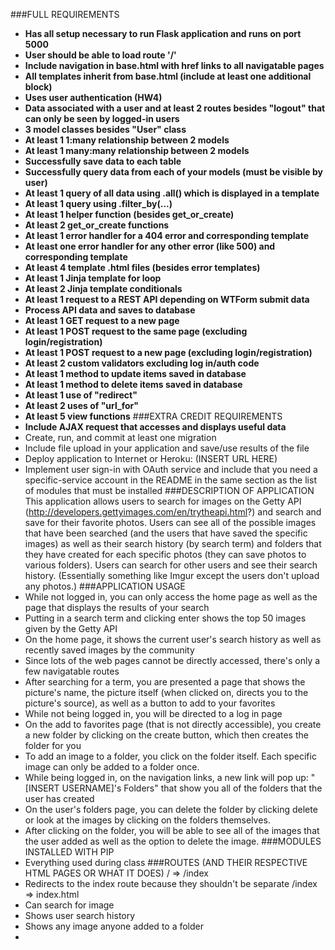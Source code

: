 ###FULL REQUIREMENTS
- **Has all setup necessary to run Flask application and runs on port 5000**
- **User should be able to load route '/'**
- **Include navigation in base.html with href links to all navigatable pages**
- **All templates inherit from base.html (include at least one additional block)**
- **Uses user authentication (HW4)**
- **Data associated with a user and at least 2 routes besides "logout" that can only be seen by logged-in users**
- **3 model classes besides "User" class**
- **At least 1 1:many relationship between 2 models**
- **At least 1 many:many relationship between 2 models**
- **Successfully save data to each table**
- **Successfully query data from each of your models (must be visible by user)**
- **At least 1 query of all data using .all() which is displayed in a template**
- **At least 1 query using .filter_by(...)**
- **At least 1 helper function (besides get_or_create)**
- **At least 2 get_or_create functions**
- **At least 1 error handler for a 404 error and corresponding template**
- **At least one error handler for any other error (like 500) and corresponding template**
- **At least 4 template .html files (besides error templates)**
- **At least 1 Jinja template for loop**
- **At least 2 Jinja template conditionals**
- **At least 1 request to a REST API depending on WTForm submit data**
- **Process API data and saves to database**
- **At least 1 GET request to a new page**
- **At least 1 POST request to the same page (excluding login/registration)**
- **At least 1 POST request to a new page (excluding login/registration)**
- **At least 2 custom validators excluding log in/auth code**
- **At least 1 method to update items saved in database**
- **At least 1 method to delete items saved in database**
- **At least 1 use of "redirect"**
- **At least 2 uses of "url_for"**
- **At least 5 view functions**
###EXTRA CREDIT REQUIREMENTS
- **Include AJAX request that accesses and displays useful data**
- Create, run, and commit at least one migration
- Include file upload in your application and save/use results of the file
- Deploy application to Internet or Heroku: (INSERT URL HERE)
- Implement user sign-in with OAuth service and include that you need a specific-service account in the README in the same section as the list of modules that must be installed
###DESCRIPTION OF APPLICATION
This application allows users to search for images on the Getty API (http://developers.gettyimages.com/en/trytheapi.html?) and search and save for their favorite photos. Users can see all of the possible images that have been searched (and the users that have saved the specific images) as well as their search history (by search term) and folders that they have created for each specific photos (they can save photos to various folders). Users can search for other users and see their search history. (Essentially something like Imgur except the users don't upload any photos.)
###APPLICATION USAGE
- While not logged in, you can only access the home page as well as the page that displays the results of your search
- Putting in a search term and clicking enter shows the top 50 images given by the Getty API
- On the home page, it shows the current user's search history as well as recently saved images by the community
- Since lots of the web pages cannot be directly accessed, there's only a few navigatable routes
- After searching for a term, you are presented a page that shows the picture's name, the picture itself (when clicked on, directs you to the picture's source), as well as a button to add to your favorites
- While not being logged in, you will be directed to a log in page
- On the add to favorites page (that is not directly accessible), you create a new folder by clicking on the create button, which then creates the folder for you
- To add an image to a folder, you click on the folder itself. Each specific image can only be added to a folder once.
- While being logged in, on the navigation links, a new link will pop up: "[INSERT USERNAME]'s Folders" that show you all of the folders that the user has created
- On the user's folders page, you can delete the folder by clicking delete or look at the images by clicking on the folders themselves.
- After clicking on the folder, you will be able to see all of the images that the user added as well as the option to delete the image.
###MODULES INSTALLED WITH PIP
- Everything used during class
###ROUTES (AND THEIR RESPECTIVE HTML PAGES OR WHAT IT DOES)
/ => /index
- Redirects to the index route because they shouldn't be separate
/index => index.html
- Can search for image
- Shows user search history
- Shows any image anyone added to a folder
- 